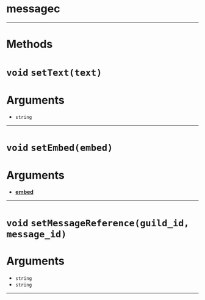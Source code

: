 # messagec


---
# Methods
# `void` `setText(text)`
# Arguments
* `string` 

---
# `void` `setEmbed(embed)`
# Arguments
* **[embed](https://github.com/devonium/gm-discordAPI/blob/doc/embed.md#embed)** 

---
# `void` `setMessageReference(guild_id, message_id)`
# Arguments
* `string` 
* `string` 

---
